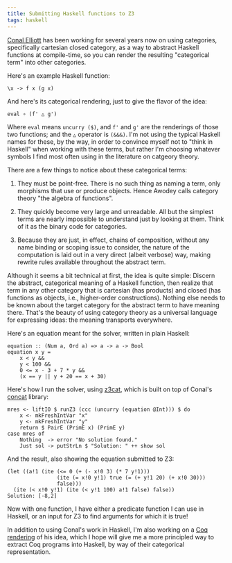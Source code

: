 ```yaml
---
title: Submitting Haskell functions to Z3
tags: haskell
---
```


[Conal Elliott](http://conal.net/) has been working for several years now on
using categories, specifically cartesian closed category, as a way to abstract
Haskell functions at compile-time, so you can render the resulting
"categorical term" into other categories.

Here's an example Haskell function:

    \x -> f x (g x)
    
And here's its categorical rendering, just to give the flavor of the idea:

    eval ∘ (f' △ g')
    
Where `eval` means `uncurry ($)`, and `f'` and `g'` are the renderings of
those two functions; and the `△` operator is `(&&&)`. I'm not using the
typical Haskell names for these, by the way, in order to convince myself not
to "think in Haskell" when working with these terms, but rather I'm choosing
whatever symbols I find most often using in the literature on catgeory theory.

There are a few things to notice about these categorical terms:

  1. They must be point-free. There is no such thing as naming a term, only
     morphisms that use or produce objects. Hence Awodey calls category theory
     "the algebra of functions".
     
  2. They quickly become very large and unreadable. All but the simplest terms
     are nearly impossible to understand just by looking at them. Think of it
     as the binary code for categories.
     
  3. Because they are just, in effect, chains of composition, without any name
     binding or scoping issue to consider, the nature of the computation is
     laid out in a very direct (albeit verbose) way, making rewrite rules
     available throughout the abstract term.

Although it seems a bit technical at first, the idea is quite simple: Discern
the abstract, categorical meaning of a Haskell function, then realize that
term in any other category that is cartesian (has products) and closed (has
functions as objects, i.e., higher-order constructions). Nothing else needs to
be known about the target category for the abstract term to have meaning
there. That's the beauty of using category theory as a universal language for
expressing ideas: the meaning transports everywhere.

Here's an equation meant for the solver, written in plain Haskell:

    equation :: (Num a, Ord a) => a -> a -> Bool
    equation x y =
        x < y &&
        y < 100 &&
        0 <= x - 3 + 7 * y &&
        (x == y || y + 20 == x + 30)

Here's how I run the solver, using [z3cat](https://github.com/jwiegley/z3cat),
which is built on top of Conal's [concat](https://github.com/conal/concat)
library:

    mres <- liftIO $ runZ3 (ccc (uncurry (equation @Int))) $ do
        x <- mkFreshIntVar "x"
        y <- mkFreshIntVar "y"
        return $ PairE (PrimE x) (PrimE y)
    case mres of
        Nothing  -> error "No solution found."
        Just sol -> putStrLn $ "Solution: " ++ show sol

And the result, also showing the equation submitted to Z3:

    (let ((a!1 (ite (<= 0 (+ (- x!0 3) (* 7 y!1)))
                    (ite (= x!0 y!1) true (= (+ y!1 20) (+ x!0 30)))
                    false)))
      (ite (< x!0 y!1) (ite (< y!1 100) a!1 false) false))
    Solution: [-8,2]

Now with one function, I have either a predicate function I can use in
Haskell, or an input for Z3 to find arguments for which it is true!

In addition to using Conal's work in Haskell, I'm also working on
a
[Coq rendering](https://github.com/jwiegley/category-theory/blob/master/Tools/Abstraction.v) of
his idea, which I hope will give me a more principled way to extract Coq
programs into Haskell, by way of their categorical representation.
